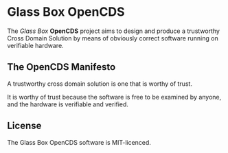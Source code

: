 Glass Box OpenCDS
=================

The *Glass Box* **OpenCDS** project aims to design and produce a
trustworthy Cross Domain Solution by means of obviously correct
software running on verifiable hardware.

The OpenCDS Manifesto
---------------------

A trustworthy cross domain solution is one that is worthy of trust.

It is worthy of trust because the software is free to be examined by
anyone, and the hardware is verifiable and verified.

License
-------

The Glass Box OpenCDS software is MIT-licenced.

